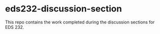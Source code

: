 # eds232-discussion-section
This repo contains the work completed during the discussion sections for EDS 232.
